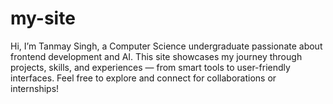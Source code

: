 # my-site
Hi, I’m Tanmay Singh, a Computer Science undergraduate passionate about frontend development and AI. This site showcases my journey through projects, skills, and experiences — from smart tools to user-friendly interfaces. Feel free to explore and connect for collaborations or internships!
